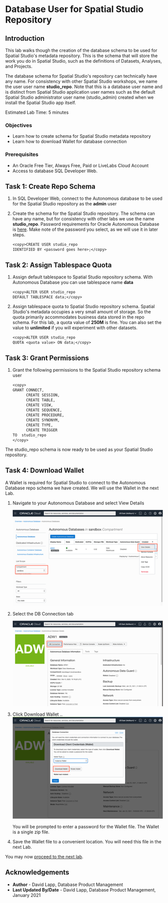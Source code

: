 # Database User for Spatial Studio Repository

## Introduction

This lab walks though the creation of the database schema to be used for Spatial Studio's metadata repository. This is the schema that will store the work you do in Spatial Studio, such as the definitions of Datasets, Analyses, and Projects. 

The database schema for Spatial Studio's repository can technically have any name. For consistency with other Spatial Studio workshops, we name the user user name **studio\_repo**.  Note that this is a database user name and is distinct from Spatial Studio application user names such as the default Spatial Studio administrator user name (studio_admin) created when we install the Spatial Studio app itself. 

Estimated Lab Time: 5 minutes


### Objectives

* Learn how to create schema for Spatial Studio metadata repository
* Learn how to download Wallet for database connection 

### Prerequisites

* An Oracle Free Tier, Always Free, Paid or LiveLabs Cloud Account
* Access to database SQL Developer Web. 

<!-- *This is the "fold" - below items are collapsed by default*  -->

## Task 1: Create Repo Schema


1. In SQL Developer Web, connect to the Autonomous database to be used for the Spatial Studio repository as the **admin** user

2. Create the schema for the Spatial Studio repository. The schema can have any name, but for consistency with other labs we use the name **studio_repo**. Password requirements for Oracle Autonomous Database is [here](https://docs.oracle.com/en/cloud/paas/autonomous-database/adbsa/manage-users-create.html#GUID-72DFAF2A-C4C3-4FAC-A75B-846CC6EDBA3F). Make note of the password you select, as we will use it in later steps.
   
    ```
   <copy>CREATE USER studio_repo
   IDENTIFIED BY <password goes here>;</copy>
    ```

## Task 2: Assign Tablespace Quota

1. Assign default tablespace to Spatial Studio repository schema.  With Autonomous Database you can use tablespace name **data** 
   
    ```
   <copy>ALTER USER studio_repo
   DEFAULT TABLESPACE data;</copy>
    ```

2. Assign tablespace quota to Spatial Studio repository schema. Spatial Studio's metadata occupies a very small amount of storage. So the quota primarily accommodates business data stored in the repo schema. For this lab, a quota value of **250M** is fine. You can also set the value to **unlimited** if you will experiment with other datasets.
   
    ```
   <copy>ALTER USER studio_repo
   QUOTA <quota value> ON data;</copy>
    ```

## Task 3: Grant Permissions    

1. Grant the following permissions to the Spatial Studio repository schema user

      ```
      <copy>
      GRANT CONNECT,
            CREATE SESSION,
            CREATE TABLE,
            CREATE VIEW,
            CREATE SEQUENCE,
            CREATE PROCEDURE,
            CREATE SYNONYM,
            CREATE TYPE,
            CREATE TRIGGER
      TO  studio_repo
      </copy>
      ```

The studio_repo schema is now ready to be used as your Spatial Studio repository.

## Task 4: Download Wallet   

   A Wallet is required for Spatial Studio to connect to the Autonomous Database repo schema we have created. We will use the Wallet in the next Lab.


1. Navigate to your Autonomous Database and select View Details
   
   ![Image alt text](images/repo-schema-1.png "Image title")  

2. Select the DB Connection tab
   
   ![Image alt text](images/repo-schema-2.png "Image title")  

3. Click Download Wallet
   ..
   ![Image alt text](images/repo-schema-3.png "Image title")  

   You will be prompted to enter a password for the Wallet file. The Wallet is a single zip file.

4. Save the Wallet file to a convenient location. You will need this file in the next Lab.

You may now [proceed to the next lab](#next).


## Acknowledgements
* **Author** - David Lapp, Database Product Management
* **Last Updated By/Date** - David Lapp, Database Product Management, January 2021


